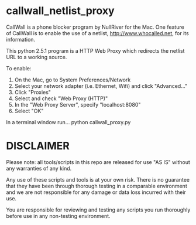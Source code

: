 # callwall_netlist_proxy

CallWall is a phone blocker program by NullRiver for the Mac.
One feature of CallWall is to enable the use of a netlist, http://www.whocalled.net, for its information.

This python 2.5.1 program is a HTTP Web Proxy which redirects the netlist URL to a working source.

To enable:
1) On the Mac, go to System Preferences/Network
2) Select your network adapter (i.e. Ethernet, Wifi) and click "Advanced..."
3) Click "Proxies"
4) Select and check "Web Proxy (HTTP)"
5) In the "Web Proxy Server", specify "localhost:8080"
6) Select "OK"

In a terminal window run...
     python callwall_proxy.py

# DISCLAIMER

Please note: all tools/scripts in this repo are released for use "AS IS" without any warranties of any kind.

Any use of these scripts and tools is at your own risk. There is no guarantee that they have been through thorough testing in a comparable environment and we are not responsible for any damage or data loss incurred with their use.

You are responsible for reviewing and testing any scripts you run thoroughly before use in any non-testing environment.

